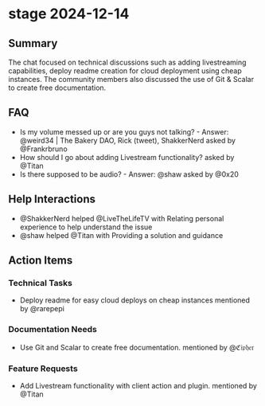# stage 2024-12-14

## Summary
The chat focused on technical discussions such as adding livestreaming capabilities, deploy readme creation for cloud deployment using cheap instances. The community members also discussed the use of Git & Scalar to create free documentation.

## FAQ
- Is my volume messed up or are you guys not talking? - Answer: @weird34 | The Bakery DAO, Rick (tweet), ShakkerNerd asked by @Frankrbruno
- How should I go about adding Livestream functionality? asked by @Titan
- Is there supposed to be audio? - Answer: @shaw asked by @0x20

## Help Interactions
- @ShakkerNerd helped @LiveTheLifeTV with Relating personal experience to help understand the issue
- @shaw helped @Titan with Providing a solution and guidance

## Action Items

### Technical Tasks
- Deploy readme for easy cloud deploys on cheap instances mentioned by @rarepepi

### Documentation Needs
- Use Git and Scalar to create free documentation. mentioned by @ℭ𝔦𝔭𝔥𝔢𝔯

### Feature Requests
- Add Livestream functionality with client action and plugin. mentioned by @Titan